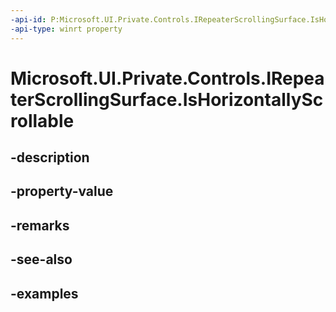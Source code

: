 ```yaml
---
-api-id: P:Microsoft.UI.Private.Controls.IRepeaterScrollingSurface.IsHorizontallyScrollable
-api-type: winrt property
---
```


# Microsoft.UI.Private.Controls.IRepeaterScrollingSurface.IsHorizontallyScrollable

<!--
public bool IsHorizontallyScrollable { get; }
-->


## -description

## -property-value

## -remarks

## -see-also

## -examples


